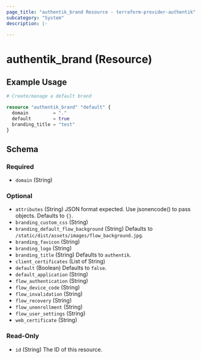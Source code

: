```yaml
---
page_title: "authentik_brand Resource - terraform-provider-authentik"
subcategory: "System"
description: |-
  
---
```


# authentik_brand (Resource)



## Example Usage

```terraform
# Create/manage a default brand

resource "authentik_brand" "default" {
  domain         = "."
  default        = true
  branding_title = "test"
}
```

<!-- schema generated by tfplugindocs -->
## Schema

### Required

- `domain` (String)

### Optional

- `attributes` (String) JSON format expected. Use jsonencode() to pass objects. Defaults to `{}`.
- `branding_custom_css` (String)
- `branding_default_flow_background` (String) Defaults to `/static/dist/assets/images/flow_background.jpg`.
- `branding_favicon` (String)
- `branding_logo` (String)
- `branding_title` (String) Defaults to `authentik`.
- `client_certificates` (List of String)
- `default` (Boolean) Defaults to `false`.
- `default_application` (String)
- `flow_authentication` (String)
- `flow_device_code` (String)
- `flow_invalidation` (String)
- `flow_recovery` (String)
- `flow_unenrollment` (String)
- `flow_user_settings` (String)
- `web_certificate` (String)

### Read-Only

- `id` (String) The ID of this resource.
